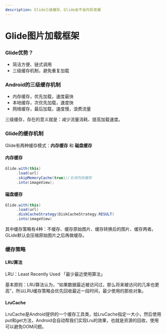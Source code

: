 ```yaml
---
description: Glide三级缓存、Glide会不会内存泄漏
---
```


# Glide图片加载框架

### Glide优势？

* 简洁方便、链式调用
* 三级缓存机制，避免重复加载

### Android的三级缓存机制

* 内存缓存，优先加载，速度最快
* 本地缓存，次优先加载，速度快
* 网络缓存，最后加载，速度慢，浪费流量

三级缓存，存在的意义就是：减少流量消耗、提高加载速度。

### Glide的缓存机制

Glide有两种缓存模式：**内存缓存** 和 **磁盘缓存**

#### **内存缓存**

```java
Glide.with(this)
     .load(url)
     .skipMemoryCache(true)//关闭内存缓存
     .into(imageView);
```

#### **磁盘缓存**

```java
Glide.with(this)
     .load(url)
     .diskCacheStrategy(DiskCacheStrategy.RESULT)
     .into(imageView)
```

其中缓存策略有4种：不缓存、缓存原始图片、缓存转换后的图片、缓存两者。GLide默认会压缩原始图片之后再做缓存。

### 缓存策略

#### LRU算法

LRU：Least Recently Used 「最少最近使用算法」

基本原则：LRU算法认为，“如果数据最近被访问过，那么将来被访问的几率也更高”，所以LRU缓存策略会优先回收最近一段时间，最少使用的那些对象。

#### LruCache

LruCache是Android提供的一个缓存工具类，给LruCache指定一大小，然后使用put和get方法，Android会自动帮我们实现Lru的效果，也就是资源的回收，使用可以避免OOM问题。



